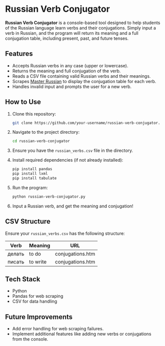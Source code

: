 # Russian Verb Conjugator

**Russian Verb Conjugator** is a console-based tool designed to help students of the Russian language learn verbs and their conjugations. Simply input a verb in Russian, and the program will return its meaning and a full conjugation table, including present, past, and future tenses.

## Features
- Accepts Russian verbs in any case (upper or lowercase).
- Returns the meaning and full conjugation of the verb.
- Reads a CSV file containing valid Russian verbs and their meanings.
- Scrapes [Master Russian](http://masterrussian.com/verbs/conjugations.htm) to display the conjugation table for each verb.
- Handles invalid input and prompts the user for a new verb.

## How to Use

1. Clone this repository:
   ```bash
   git clone https://github.com/your-username/russian-verb-conjugator.git
   ```
   
2. Navigate to the project directory:
   ```bash
   cd russian-verb-conjugator
   ```
3. Ensure you have the `russian_verbs.csv` file in the directory.
4. Install required dependencies (if not already installed):
   ```bash
   pip install pandas
   pip install lxml
   pip install tabulate
   ```
5. Run the program:
   ```bash
   python russian-verb-conjugator.py
   ```
6. Input a Russian verb, and get the meaning and conjugation!


## CSV Structure

Ensure your `russian_verbs.csv` has the following structure:

| Verb   | Meaning       | URL                            |
|--------|---------------|---------------------------------|
| делать | to do         | conjugations.htm               |
| писать | to write      | conjugations.htm               |

## Tech Stack
- Python
- Pandas for web scraping
- CSV for data handling

## Future Improvements
- Add error handling for web scraping failures.
- Implement additional features like adding new verbs or conjugations from the console.

